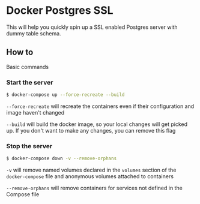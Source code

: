 # Docker Postgres SSL

This will help you quickly spin up a SSL enabled Postgres server with dummy table schema.

## How to

Basic commands

### Start the server

```bash
$ docker-compose up --force-recreate --build
```

`--force-recreate` will recreate the containers even if their configuration and image haven't changed

`--build` will build the docker image, so your local changes will get picked up. If you don't want to make any changes, you can remove this flag

### Stop the server

```bash
$ docker-compose down -v --remove-orphans
```

`-v` will remove named volumes declared in the `volumes` section of the `docker-compose` file and anonymous volumes attached to containers

`--remove-orphans` will remove containers for services not defined in the Compose file
